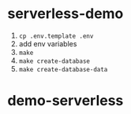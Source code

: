 # serverless-demo

1) `cp .env.template .env`
2) add env variables
3) `make`
4) `make create-database`
5) `make create-database-data`
# demo-serverless
